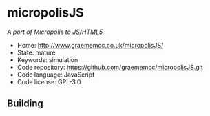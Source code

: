 # micropolisJS

_A port of Micropolis to JS/HTML5._

- Home: http://www.graememcc.co.uk/micropolisJS/
- State: mature
- Keywords: simulation
- Code repository: https://github.com/graememcc/micropolisJS.git
- Code language: JavaScript
- Code license: GPL-3.0

## Building

